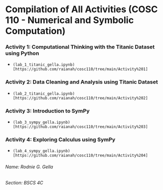 # Compilation of All Activities (COSC 110 - Numerical and Symbolic Computation)

### Activity 1: Computational Thinking with the Titanic Dataset using Python
- `(lab_1_titanic_gella.ipynb)[https://github.com/raianah/cosc110/tree/main/Activity%201]`

### Activity 2: Data Cleaning and Analysis using Titanic Dataset
- `(lab_2_titanic_gella.ipynb)[https://github.com/raianah/cosc110/tree/main/Activity%202]`

### Activity 3: Introduction to SymPy
- `(lab_3_sympy_gella.ipynb)[https://github.com/raianah/cosc110/tree/main/Activity%203]`

### Activity 4: Exploring Calculus using SymPy
- `(lab_4_sympy_gella.ipynb)[https://github.com/raianah/cosc110/tree/main/Activity%204]`


###### Name: Rodnie G. Gella
###### Section: BSCS 4C